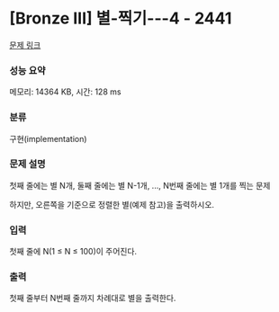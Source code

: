 # [Bronze III] 별-찍기---4 - 2441 

[문제 링크](https://www.acmicpc.net/problem/2441) 

### 성능 요약

메모리: 14364 KB, 시간: 128 ms

### 분류

구현(implementation)

### 문제 설명

첫째 줄에는 별 N개, 둘째 줄에는 별 N-1개, ..., N번째 줄에는 별 1개를 찍는 문제

하지만, 오른쪽을 기준으로 정렬한 별(예제 참고)을 출력하시오.
### 입력 

 첫째 줄에 N(1 ≤ N ≤ 100)이 주어진다.
### 출력 

 첫째 줄부터 N번째 줄까지 차례대로 별을 출력한다.


